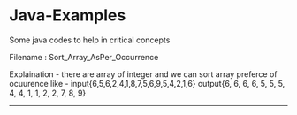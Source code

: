 # Java-Examples
Some java codes to help in critical concepts


Filename : Sort_Array_AsPer_Occurrence

Explaination - there are array of integer and we can sort array preferce of ocuurence
like - input{6,5,6,2,4,1,8,7,5,6,9,5,4,2,1,6}
       output{6, 6, 6, 6, 5, 5, 5, 4, 4, 1, 1, 2, 2, 7, 8, 9}
       
----------------------------------------------------------------------------------
  
